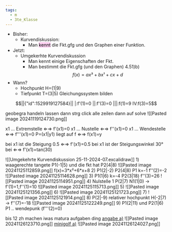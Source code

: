 ```yaml
---
tags:
  - m
  - 3te_Klasse
---
```

- Bisher: 
	- Kurvendiskussion: 
		- Man <mark style="background: #FFB8EBA6;">kennt</mark> die Fkt.gfg und den Graphen einer Funktion.
- Jetzt:
	- Umgekerhte Kurvendiskussion
		- Man kennt einige Eigenschaften der Fkt.
		- Man bestimmt die Fkt.gfg (und den Graphen)
4.51)b)
$$f(x)=ax³+bx¹+cx+d$$
- Wann?
	- Hochpunkt H=(1|9)
	- Tiefpunkt T=(3|5)
Gleichungssystem bilden
```math
||{"id":1529919127584}||

|:f'(1)=0
||:f'(3)=0
|||:f(1)=9
IV:f(3)=5
```
geobegra handeln lassen
dann strg click alle zeilen dann auf solve
![[Pasted image 20241119124730.png]]

x1 ... Extremstelle ⇐⇒ f'(x1)=0
x1 ... Nustelle ⇐⇒ f''(x1)=0
x1 ... Wendestelle ⇐⇒ f'''(x1)=0
P=(x1|y1) liegt auf f ⇐⇒ f(x1)=y

bei x1 ist die Steigung 0.5 ⇐⇒ f'(x1)=0.5
bei x1 ist der Steigungswinkel 30° bei ⇐⇒ f'(x1)=tan(30)

![[Umgekehrte Kurvendiskussion 25-11-2024-07.excalidraw]]
1)
waagerechte tangete P1(-1|5) und die fkt hat P2(4|8)
![[Pasted image 20241125112859.png]]
f(x)=3\*x²+6\*x+8
2)
P1(2|-2)
P2(4|8)
P1 k=-1
f''(2)=-2
![[Pasted image 20241125114628.png]]
3)
P1(1|6)
k=-4
P2(3|18) f''(3)=26
![[Pasted image 20241125114951.png]]
4)
Nulstelle 1
P(2|7)
N1(1|0) → f'(1)=1,f''(1)=10
![[Pasted image 20241125115713.png]]
5)
![[Pasted image 20241125121356.png]]
6)
![[Pasted image 20241125121723.png]]
7)
![[Pasted image 20241125121914.png]]
8)
P(2|-9)
relativer hochpunkt H(-2|7) → f''(7)=-18
![[Pasted image 20241125122249.png]]
9)
P1(2|11) und P2(1|6) P1 .. wendepunk (f'''(2)=0) 

bis 12 zh machen
iwas matura aufgaben ding
[angabe a)](https://aufgabenpool.at/amn/teilb1/300/Armageddon.pdf)
![[Pasted image 20241126123710.png]]
[minigolf a)](https://aufgabenpool.at/amn/teilb1/376/Minigolf.pdf)
![[Pasted image 20241126124027.png]]
